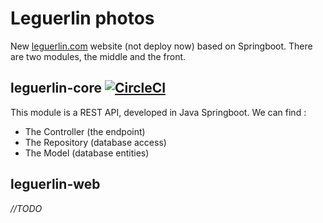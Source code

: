 # Leguerlin photos
New [leguerlin.com](https://leguerlin.com) website (not deploy now) based on Springboot. There are two modules, the middle and the front.

## leguerlin-core [![CircleCI](https://circleci.com/gh/arzhh/leguerlin/tree/master.svg?style=svg)](https://circleci.com/gh/arzhh/leguerlin/tree/master)
This module is a REST API, developed in Java Springboot. We can find :
* The Controller (the endpoint) 
* The Repository (database access)
* The Model (database entities)

## leguerlin-web
*//TODO*
